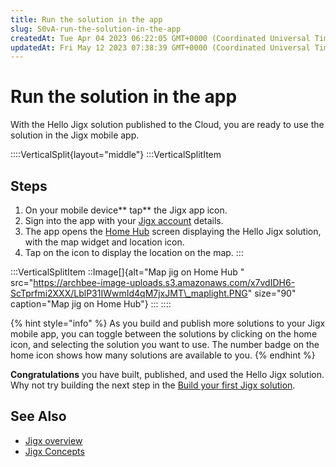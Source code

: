 ```yaml
---
title: Run the solution in the app
slug: S0vA-run-the-solution-in-the-app
createdAt: Tue Apr 04 2023 06:22:05 GMT+0000 (Coordinated Universal Time)
updatedAt: Fri May 12 2023 07:38:39 GMT+0000 (Coordinated Universal Time)
---
```


# Run the solution in the app

With the Hello Jigx solution published to the Cloud, you are ready to use the solution in the Jigx mobile app.

::::VerticalSplit{layout="middle"} :::VerticalSplitItem

## Steps

1. On your mobile device\*\* tap\*\* the Jigx app icon.
2. Sign into the app with your [Jigx account](../creating-an-account.md) details.
3. The app opens the [Home Hub](../../building-apps-with-jigx/ui/home-hub/home-hub.md) screen displaying the Hello Jigx solution, with the map widget and location icon.
4. Tap on the icon to display the location on the map. :::

:::VerticalSplitItem ::Image\[]{alt="Map jig on Home Hub " src="https://archbee-image-uploads.s3.amazonaws.com/x7vdIDH6-ScTprfmi2XXX/LblP31IWwmId4qM7jxJMT\_maplight.PNG" size="90" caption="Map jig on Home Hub"} ::: ::::

{% hint style="info" %}
As you build and publish more solutions to your Jigx mobile app, you can toggle between the solutions by clicking on the home icon, and selecting the solution you want to use. The number badge on the home icon shows how many solutions are available to you.
{% endhint %}

**Congratulations** you have built, published, and used the Hello Jigx solution. Why not try building the next step in the [Build your first Jigx solution](https://docs.jigx.com/run-the-solution-in-the-app).

## See Also

* [Jigx overview](docId:BrcaJaBz2U-kT_VaaWOrj)
* [Jigx Concepts](docId:onEMnBqUmgBn6N4kaRYTs)
